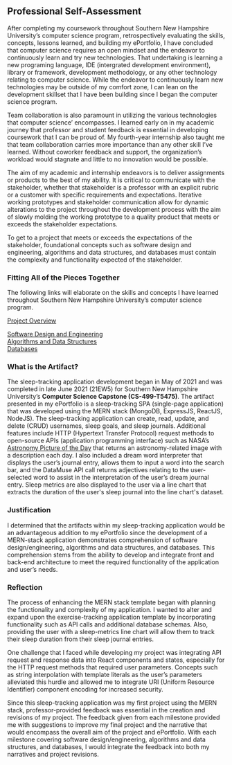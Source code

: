 ## Professional Self-Assessment
<p>After completing my coursework throughout Southern New Hampshire University’s computer science program, retrospectively evaluating the skills, concepts, lessons learned, and building my ePortfolio, I have concluded that computer science requires an open mindset and the endeavor to continuously learn and try new technologies. That undertaking is learning a new programing language, IDE (intergrated development environment), library or framework, development methodology, or any other technology relating to computer science. While the endeavor to continuously learn new technologies may be outside of my comfort zone, I can lean on the development skillset that I have been building since I began the computer science program.</p>
<p>Team collaboration is also paramount in utilizing the various technologies that computer science’ encompasses. I learned early on in my academic journey that professor and student feedback is essential in developing coursework that I can be proud of. My fourth-year internship also taught me that team collaboration carries more importance than any other skill I’ve learned. Without coworker feedback and support, the organization’s workload would stagnate and little to no innovation would be possible. </p>
<p>The aim of my academic and internship endeavors is to deliver assignments or products to the best of my ability. It is critical to communicate with the stakeholder, whether that stakeholder is a professor with an explicit rubric or a customer with specific requirements and expectations. Iterative working prototypes and stakeholder communication allow for dynamic alterations to the project throughout the development process with the aim of slowly molding the working prototype to a quality product that meets or exceeds the stakeholder expectations.</p>
<p>To get to a project that meets or exceeds the expectations of the stakeholder, foundational concepts such as software design and engineering, algorithms and data structures, and databases must contain the complexity and functionality expected of the stakeholder. </p>

### Fitting All of the Pieces Together
The following links will elaborate on the skills and concepts I have learned throughout Southern New Hampshire University’s computer science program. 

[Project Overview](./projectOverview.html)

[Software Design and Engineering](./artSoftwareDesEng.html)  
[Algorithms and Data Structures](./artAlgoDataStruct.html)  
[Databases](./artDatabases.html)  

### What is the Artifact?
The sleep-tracking application development began in May of 2021 and was completed in late June 2021 (21EW5) for Southern New Hampshire University’s **Computer Science Capstone (CS-499-T5475)**. The artifact presented in my ePortfolio is a sleep-tracking SPA (single-page application) that was developed using the MERN stack (MongoDB, ExpressJS, ReactJS, NodeJS). The sleep-tracking application can create, read, update, and delete (CRUD) usernames, sleep goals, and sleep journals. Additional features include HTTP (Hypertext Transfer Protocol) request methods to open-source APIs (application programming interface) such as NASA’s [Astronomy Picture of the Day](https://apod.nasa.gov/apod/astropix.html) that returns an astronomy-related image with a description each day. I also included a dream word interpreter that displays the user’s journal entry, allows them to input a word into the search bar, and the DataMuse API call returns adjectives relating to the user-selected word to assist in the interpretation of the user’s dream journal entry. Sleep metrics are also displayed to the user via a line chart that extracts the duration of the user's sleep journal into the line chart's dataset.

### Justification
I determined that the artifacts within my sleep-tracking application would be an advantageous addition to my ePortfolio since the development of a MERN-stack application demonstrates comprehension of software design/engineering, algorithms and data structures, and databases. This comprehension stems from the ability to develop and integrate front and back-end architecture to meet the required functionality of the application and user’s needs. 

### Reflection
<p>The process of enhancing the MERN stack template began with planning the functionality and complexity of my application. I wanted to alter and expand upon the exercise-tracking application template by incorporating functionality such as API calls and additional database schemas. Also, providing the user with a sleep-metrics line chart will allow them to track their sleep duration from their sleep journal entries.</p>
<p>One challenge that I faced while developing my project was integrating API request and response data into React components and states, especially for the HTTP request methods that required user parameters. Concepts such as string interpolation with template literals as the user’s parameters alleviated this hurdle and allowed me to integrate URI (Uniform Resource Identifier) component encoding for increased security.</p>
<p>Since this sleep-tracking application was my first project using the MERN stack, professor-provided feedback was essential in the creation and revisions of my project. The feedback given from each milestone provided me with suggestions to improve my final project and the narrative that would encompass the overall aim of the project and ePortfolio. With each milestone covering software design/engineering, algorithms and data structures, and databases, I would integrate the feedback into both my narratives and project revisions.</p>

